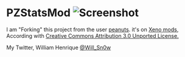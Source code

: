 PZStatsMod  ![Screenshot](http://xeno-mods.com/images/licenses/by-sa.png)
==========

I am "Forking" this project from the user <a href="http://xeno-mods.com/profile/263" target="_blank">peanuts</a>. it's on <a href="http://xeno-mods.com/mod/81/project-zomboid-stats-mod" target="_blank">Xeno mods</a>, According with <a href="http://creativecommons.org/licenses/by-sa/3.0/" target="_blank"> Creative Commons Attribution 3.0 Unported License.</a>

My Twitter, William Henrique <a href="https://twitter.com/Will_Sn0w" target="_blank">@Will_Sn0w</a>
